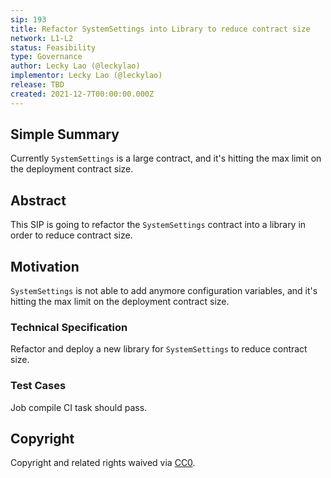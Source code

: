 ```yaml
---
sip: 193
title: Refactor SystemSettings into Library to reduce contract size
network: L1-L2
status: Feasibility
type: Governance
author: Lecky Lao (@leckylao)
implementor: Lecky Lao (@leckylao)
release: TBD
created: 2021-12-7T00:00:00.000Z
---
```


## Simple Summary

Currently `SystemSettings` is a large contract, and it's hitting the max limit on the deployment contract size.

## Abstract

This SIP is going to refactor the `SystemSettings` contract into a library in order to reduce contract size.

## Motivation

`SystemSettings` is not able to add anymore configuration variables, and it's hitting the max limit on the deployment contract size.

### Technical Specification

Refactor and deploy a new library for `SystemSettings` to reduce contract size.

### Test Cases

Job compile CI task should pass.

## Copyright

Copyright and related rights waived via [CC0](https://creativecommons.org/publicdomain/zero/1.0/).
